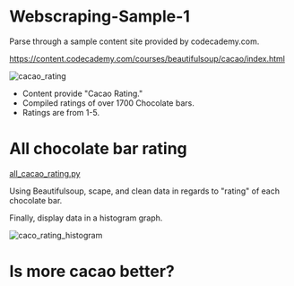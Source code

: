 # Webscraping-Sample-1

Parse through a sample content site provided by codecademy.com.

https://content.codecademy.com/courses/beautifulsoup/cacao/index.html

![cacao_rating](https://user-images.githubusercontent.com/46969960/115655595-71c85980-a2e8-11eb-82a8-d2c2a434d0e9.png)

* Content provide "Cacao Rating."
* Compiled ratings of over 1700 Chocolate bars.
* Ratings are from 1-5.

# All chocolate bar rating #
[all_cacao_rating.py](https://github.com/jacktrinity/Webscraping-Sample-1/blob/main/all_cacao_rating.py)


Using Beautifulsoup, scape, and clean data in regards to "rating" of each chocolate bar.


Finally, display data in a histogram graph.


![caco_rating_histogram](https://user-images.githubusercontent.com/46969960/115656704-83126580-a2ea-11eb-944f-9b0f39ce4b29.png)


# Is more cacao better? #
